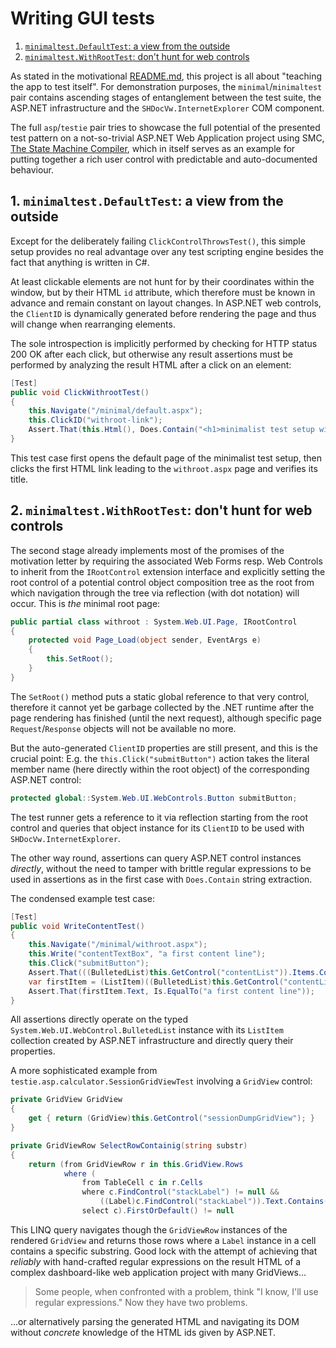 # Writing GUI tests

1. [```minimaltest.DefaultTest```: a view from the outside](#minimaltest.DefaultTest-a-view-from-the-outside)
2. [```minimaltest.WithRootTest```: don't hunt for web controls](#minimaltest.WithRootTest-dont-hunt-for-web-controls)


As stated in the motivational [README.md](../README.md), this project is all about "teaching 
the app to test itself". For demonstration purposes, the ```minimal```/```minimaltest```
pair contains ascending stages of entanglement between the test suite, the ASP.NET
infrastructure and the ```SHDocVw.InternetExplorer``` COM component.

The full ```asp```/```testie``` pair tries to showcase the full potential of
the presented test pattern on a not-so-trivial ASP.NET Web Application project
using SMC, [The State Machine Compiler](http://smc.sourceforge.net), which
in itself serves as an example for putting together a rich user control with predictable
and auto-documented behaviour.


## 1. ```minimaltest.DefaultTest```: a view from the outside

Except for the deliberately failing ```ClickControlThrowsTest()```, this
simple setup provides no real advantage over any test scripting engine 
besides the fact that anything is written in C#.

At least clickable elements are not hunt for by their coordinates within the 
window, but by their HTML ```id``` attribute, which therefore must be known in
advance and remain constant on layout changes. In ASP.NET web controls, the 
```ClientID``` is dynamically generated before rendering the page and thus 
will change when rearranging elements.

The sole introspection is implicitly performed by checking for HTTP status
200 OK after each click, but otherwise any result assertions must be performed
by analyzing the result HTML after a click on an element:

```csharp
[Test]
public void ClickWithrootTest()
{
    this.Navigate("/minimal/default.aspx");
    this.ClickID("withroot-link");
    Assert.That(this.Html(), Does.Contain("<h1>minimalist test setup with root</h1>"));
}
```

This test case first opens the default page of the minimalist test setup,
then clicks the first HTML link leading to the ```withroot.aspx``` page
and verifies its title.


## 2. ```minimaltest.WithRootTest```: don't hunt for web controls

The second stage already implements most of the promises of the motivation letter
by requiring the associated Web Forms resp. Web Controls to inherit from the
```IRootControl``` extension interface and explicitly setting the root control
of a potential control object composition tree as the root from which
navigation through the tree via reflection (with dot notation) will occur. This is
*the* minimal root page:

```csharp
public partial class withroot : System.Web.UI.Page, IRootControl
{
    protected void Page_Load(object sender, EventArgs e)
    {
        this.SetRoot();
    }
}
```

The ```SetRoot()``` method puts a static global reference to that very control,
therefore it cannot yet be garbage collected by the .NET runtime after the page
rendering has finished (until the next request), although specific page 
```Request```/```Response``` objects will not be available no more.

But the auto-generated ```ClientID``` properties are still present, and this is the
crucial point: E.g. the ```this.Click("submitButton")``` action takes the literal
member name (here directly within the root object) of the corresponding ASP.NET control:

```csharp
protected global::System.Web.UI.WebControls.Button submitButton;
```

The test runner gets a reference to it via reflection starting from the root control 
and queries that object instance for its ```ClientID``` to be used with ```SHDocVw.InternetExplorer```.


The other way round, assertions can query ASP.NET control instances *directly*,
without the need to tamper with brittle regular expressions to be used in assertions
as in the first case with ```Does.Contain``` string extraction.

The condensed example test case:

```csharp
[Test]
public void WriteContentTest()
{
    this.Navigate("/minimal/withroot.aspx");
    this.Write("contentTextBox", "a first content line");
    this.Click("submitButton");
    Assert.That(((BulletedList)this.GetControl("contentList")).Items.Count, Is.EqualTo(1));
    var firstItem = (ListItem)((BulletedList)this.GetControl("contentList")).Items[0];
    Assert.That(firstItem.Text, Is.EqualTo("a first content line"));
}
```

All assertions directly operate on the typed ```System.Web.UI.WebControl.BulletedList``` 
instance with its ```ListItem``` collection created by ASP.NET infrastructure
and directly query their properties.

A more sophisticated example from ```testie.asp.calculator.SessionGridViewTest``` involving a
 ```GridView``` control:

```csharp
private GridView GridView
{
    get { return (GridView)this.GetControl("sessionDumpGridView"); }
}

private GridViewRow SelectRowContainig(string substr)
{
    return (from GridViewRow r in this.GridView.Rows
            where (
                from TableCell c in r.Cells
                where c.FindControl("stackLabel") != null &&
                    ((Label)c.FindControl("stackLabel")).Text.Contains(substr)
                select c).FirstOrDefault() != null
```

This LINQ query navigates though the ```GridViewRow``` instances of the
rendered ```GridView``` and returns those rows where a ```Label```
instance in a cell contains a specific substring. Good lock with the attempt of achieving
that *reliably* with hand-crafted regular expressions on the result HTML of
a complex dashboard-like web application project with many GridViews...

>Some people, when confronted with a problem, think "I know,
>I'll use regular expressions." Now they have two problems.

...or alternatively parsing the generated HTML and navigating its DOM without
*concrete* knowledge of the HTML ids given by ASP.NET.
